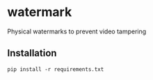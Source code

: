 # watermark
Physical watermarks to prevent video tampering

## Installation

```
pip install -r requirements.txt
```
